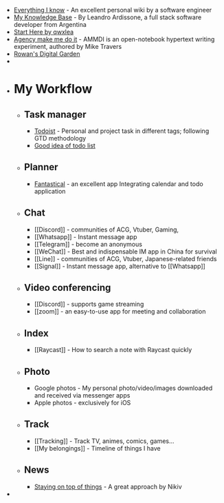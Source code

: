 - [Everything I know](https://wiki.nikiv.dev/) - An excellent personal wiki by a software engineer
- [My Knowledge Base](https://knowledge-lardissone.vercel.app/) - By Leandro Ardissone, a full stack software developer from Argentina
- [Start Here by qwxlea](https://qwxlea.github.io/#/page/Start%20here)
- [Agency make me do it](http://hyperphor.com/ammdi/Index-Date) - AMMDI is an open-notebook hypertext writing experiment, authored by Mike Travers
- [Rowan's Digital Garden](https://publish.obsidian.md/rowandigitalgarden/%F0%9F%8F%A0Home)
-
- # My Workflow
	- ## Task manager
		- [Todoist](https://todoist.com/) - Personal and project task in different tags; following GTD methodology
		- [Good idea of todo list](https://nikiv.notion.site/)
	- ## Planner
		- [Fantastical](https://flexibits.com/fantastical) - an excellent app Integrating calendar and todo application
	- ## Chat
		- [[Discord]] - communities of ACG, Vtuber, Gaming,
		- [[Whatsapp]] - Instant message app
		- [[Telegram]] - become an anonymous
		- [[WeChat]] - Best and indispensable IM app in China for survival
		- [[Line]] - communities of ACG, Vtuber, Japanese-related friends
		- [[Signal]] - Instant message app, alternative to [[Whatsapp]]
	- ## Video conferencing
		- [[Discord]] - supports game streaming
		- [[zoom]] - an easy-to-use app for meeting and collaboration
	- ## Index
		- [[Raycast]] - How to search a note with Raycast quickly
	- ## Photo
		- Google photos - My personal photo/video/images downloaded and received via messenger apps
		- Apple photos - exclusively for iOS
	- ## Track
		- [[Tracking]] - Track TV, animes, comics, games...
		- [[My belongings]] - Timeline of things I have
	- ## News
		- [Staying on top of things](https://wiki.nikiv.dev/research/staying-on-top-of-things) - A great approach by Nikiv
-